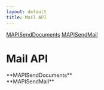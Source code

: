 ```yaml
---
layout: default
title: Mail API
---
```


<div class="sidenav">

<div markdown="1">

[MAPISendDocuments](#mapisenddocuments)
[MAPISendMail](#mapisendmail)

</div>

</div>


<div class="right_main">

<div markdown="1">


Mail API
====================

<SECTION ID="mapisenddocuments"></SECTION>
**MAPISendDocuments**


<SECTION ID="mapisendmail"></SECTION>
**MAPISendMail**

</div>

</div>
